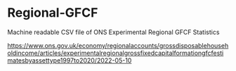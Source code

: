 # Regional-GFCF
Machine readable CSV file of ONS Experimental Regional GFCF Statistics

https://www.ons.gov.uk/economy/regionalaccounts/grossdisposablehouseholdincome/articles/experimentalregionalgrossfixedcapitalformationgfcfestimatesbyassettype1997to2020/2022-05-10
